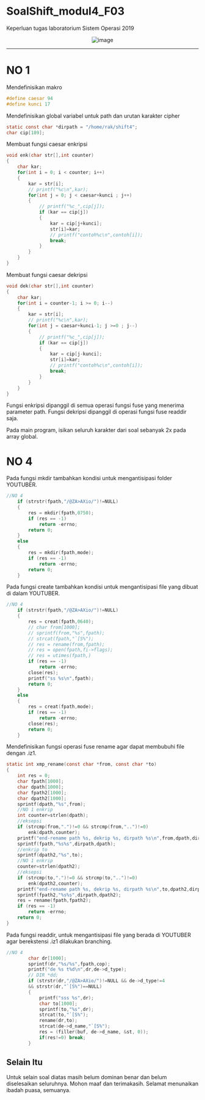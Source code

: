 # SoalShift_modul4_F03
Keperluan tugas laboratorium Sistem Operasi 2019

<center>

![image](cover.gif "Userspace?")

</center>

---

# NO 1
Mendefinisikan makro
```c
#define caesar 94
#define kunci 17
```

Mendefinisikan global variabel untuk path dan urutan karakter cipher
```c
static const char *dirpath = "/home/rak/shift4";
char cip[189];
```

Membuat fungsi caesar enkripsi
```c
void enk(char str[],int counter)
{
	char kar;
	for(int i = 0; i < counter; i++)
	{
		kar = str[i];
		// printf("%c\n",kar);
		for(int j = 0; j < caesar+kunci ; j++)
		{
			// printf("%c_",cip[j]);
			if (kar == cip[j])
			{
				kar = cip[j+kunci];
				str[i]=kar;
				// printf("contoh%c\n",contoh[i]);
				break;
			}
		}
	}
}
```

Membuat fungsi caesar dekripsi
```c
void dek(char str[],int counter)
{
	char kar;
	for(int i = counter-1; i >= 0; i--)
	{
		kar = str[i];
		// printf("%c\n",kar);
		for(int j = caesar+kunci-1; j >=0 ; j--)
		{
			// printf("%c_",cip[j]);
			if (kar == cip[j])
			{
				kar = cip[j-kunci];
				str[i]=kar;
				// printf("contoh%c\n",contoh[i]);
				break;
			}
		}
	}
}
```

Fungsi enkripsi dipanggil di semua operasi fungsi fuse yang menerima parameter path. Fungsi dekripsi dipanggil di operasi fungsi fuse readdir saja.  

Pada main program, isikan seluruh karakter dari soal sebanyak 2x pada array global.

# NO 4

Pada fungsi mkdir tambahkan kondisi untuk mengantisipasi folder YOUTUBER.
```c
//NO 4
	if (strstr(fpath,"/@ZA>AXio/")!=NULL)
	{
		res = mkdir(fpath,0750);
		if (res == -1)
			return -errno;
		return 0;
	}
	else
	{
		res = mkdir(fpath,mode);
		if (res == -1)
			return -errno;
		return 0;	
	}
```

Pada fungsi create tambahkan kondisi untuk mengantisipasi file yang dibuat di dalam YOUTUBER.
```c
//NO 4
	if (strstr(fpath,"/@ZA>AXio/")!=NULL)
	{
		res = creat(fpath,0640);
		// char from[1000];
		// sprintf(from,"%s",fpath);
		// strcat(fpath,"`[S%");	
		// res = rename(from,fpath);
		// res = open(fpath,fi->flags);
		// res = utimes(fpath,)
		if (res == -1)
			return -errno;
		close(res);
		printf("ss %s\n",fpath);
		return 0;
	}
	else
	{
		res = creat(fpath,mode);
		if (res == -1)
			return -errno;
		close(res);
		return 0;
	}
```

Mendefinisikan fungsi operasi fuse rename agar dapat membubuhi file dengan .iz1.
```c
static int xmp_rename(const char *from, const char *to)
{
	int res = 0;
	char fpath[1000];
	char dpath[1000];
	char fpath2[1000];
	char dpath2[1000];
	sprintf(dpath,"%s",from);
	//NO 1 enkrip
	int counter=strlen(dpath);
	//eksepsi
	if (strcmp(from,".")!=0 && strcmp(from,"..")!=0)
		enk(dpath,counter);
	printf("end-rename path %s, dekrip %s, dirpath %s\n",from,dpath,dirpath);
	sprintf(fpath,"%s%s",dirpath,dpath);
	//enkrip to
	sprintf(dpath2,"%s",to);
	//NO 1 enkrip
	counter=strlen(dpath2);
	//eksepsi
	if (strcmp(to,".")!=0 && strcmp(to,"..")!=0)
		enk(dpath2,counter);
	printf("end-rename path %s, dekrip %s, dirpath %s\n",to,dpath2,dirpath);
	sprintf(fpath2,"%s%s",dirpath,dpath2);
	res = rename(fpath,fpath2);
	if (res == -1)
		return -errno;
	return 0;
}
```

Pada fungsi readdir, untuk mengantisipasi file yang berada di YOUTUBER agar berekstensi .iz1 dilakukan branching.
```c
//NO 4
		char dr[1000];
		sprintf(dr,"%s/%s",fpath,cop);
		printf("de %s t%d\n",dr,de->d_type);
		// DIR *dd;
		if (strstr(dr,"/@ZA>AXio/")!=NULL && de->d_type!=4
		&& strstr(dr,"`[S%")==NULL)
		{
			printf("sss %s",dr);
			char to[1000];
			sprintf(to,"%s",dr);
			strcat(to,"`[S%");
			rename(dr,to);
			strcat(de->d_name,"`[S%");
			res = (filler(buf, de->d_name, &st, 0));
			if(res!=0) break;
		}
```

## Selain Itu

Untuk selain soal diatas masih belum dominan benar dan belum diselesaikan seluruhnya. Mohon maaf dan terimakasih. Selamat menunaikan ibadah puasa, semuanya.
